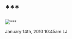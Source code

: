 # \*\*\*

![\*\*\*](http://pics.livejournal.com/migello76/pic/002z83g6)

<span id="timestamp"> January 14th, 2010 10:45am </span> <span
class="tag">LJ</span>
